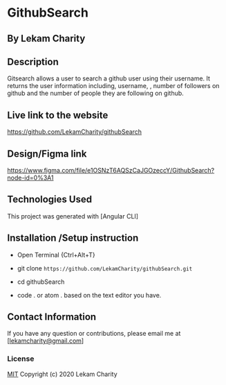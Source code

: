 # GithubSearch
## By Lekam Charity

## Description
Gitsearch allows a user to search a github user using their username. It returns the user information including, username, , number of followers on github and the number of people they are following on github.


## Live link to the website
https://github.com/LekamCharity/githubSearch



## Design/Figma link
https://www.figma.com/file/e1OSNzT6AQSzCaJGOzeccY/GithubSearch?node-id=0%3A1


## Technologies Used
This project was generated with [Angular CLI]


## Installation /Setup instruction
* Open Terminal {Ctrl+Alt+T}

* git clone ```https://github.com/LekamCharity/githubSearch.git```

* cd githubSearch

* code . or atom . based on the text editor you have.


## Contact Information 

If you have any question or contributions, please email me at [lekamcharity@gmail.com]

### License
  [MIT](https://github.com/LekamCharity/githubSearch/blob/master/License) Copyright (c) 2020 Lekam Charity

